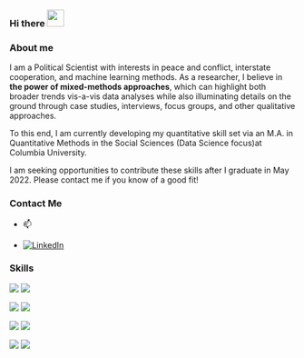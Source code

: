 ### Hi there <img src="https://raw.githubusercontent.com/MartinHeinz/MartinHeinz/master/wave.gif" width="30px">

### About me

I am a Political Scientist with interests in peace and conflict, interstate cooperation, and machine learning methods. As a researcher, I believe in **the power of mixed-methods approaches**, which can highlight both broader trends vis-a-vis data analyses while also illuminating details on the ground through case studies, interviews, focus groups, and other qualitative approaches.

To this end, I am currently developing my quantitative skill set via an M.A. in Quantitative Methods in the Social Sciences (Data Science focus)at Columbia University.

I am  seeking opportunities to contribute these skills after I graduate in May 2022. Please contact me if you know of a good fit! 

### Contact Me

- 📫 <a href = "a.tillotson@columbia.edu">
  
- [![LinkedIn][1.2]][1]


[1.2]: https://github.com/WaylonWalker/WaylonWalker/blob/main/icon/linkedin.png?raw=true

<!-- Links to your social media accounts -->

[1]: https://www.linkedin.com/in/andrea-tillotson-878258139/


### Skills

![](https://img.shields.io/badge/<Lang>-<R>-informational?style=flat&logo=<LOGO_NAME>&logoColor=white&color=blue)
![](https://img.shields.io/badge/<Lang>-<Python>-informational?style=flat&logo=<LOGO_NAME>&logoColor=white&color=blue)

![](https://img.shields.io/badge/<Tools>-<QGIS>-informational?style=flat&logo=<LOGO_NAME>&logoColor=white&color=yellowgreen)
![](https://img.shields.io/badge/<Tools>-<Geoda>-informational?style=flat&logo=<LOGO_NAME>&logoColor=white&color=yellowgreen)

![](https://img.shields.io/badge/<Qual>-<ContentAnalysis>-informational?style=flat&logo=<LOGO_NAME>&logoColor=white&color=blueviolet)
![](https://img.shields.io/badge/<Qual>-<ProcessTracing>-informational?style=flat&logo=<LOGO_NAME>&logoColor=white&color=blueviolet)

![](https://img.shields.io/badge/<Quant>-<ARIMA>-informational?style=flat&logo=<LOGO_NAME>&logoColor=white&color=important)
![](https://img.shields.io/badge/<Quant>-<SupervisedLearning>-informational?style=flat&logo=<LOGO_NAME>&logoColor=white&color=important)

<!--
**altillot/altillot** is a ✨ _special_ ✨ repository because its `README.md` (this file) appears on your GitHub profile.

Here are some ideas to get you started:

- 🔭 I’m currently working on ...
- 🌱 I’m currently learning ...
- 👯 I’m looking to collaborate on ...
- 🤔 I’m looking for help with ...
- 💬 Ask me about ...
- 📫 How to reach me: ...
- 😄 Pronouns: ...
- ⚡ Fun fact: ...
-->
